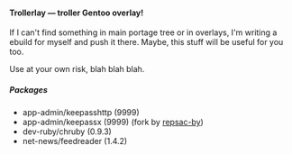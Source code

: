 #### Trollerlay — troller Gentoo overlay!

If I can't find something in main portage tree or in overlays, I'm writing a ebuild for myself and push it there. Maybe, this stuff will be useful for you too.

Use at your own risk, blah blah blah.

##### Packages

* app-admin/keepasshttp (9999)
* app-admin/keepassx (9999) (fork by [repsac-by](https://github.com/repsac-by/keepassx))
* dev-ruby/chruby (0.9.3)
* net-news/feedreader (1.4.2)
